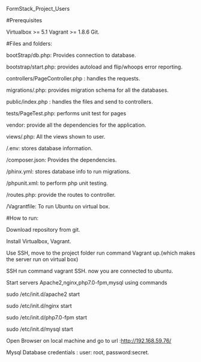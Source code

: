 FormStack_Project_Users

#Prerequisites

Virtualbox >= 5.1
Vagrant >= 1.8.6
Git.


#Files and folders:

bootStrap/db.php: Provides connection to database.

bootstrap/start.php: provides autoload and flip/whoops error reporting.

controllers/PageController.php :  handles  the  requests.

migrations/.php: provides migration schema for all  the databases.

public/index.php : handles the files and send to controllers.

tests/PageTest.php: performs unit  test for pages

vendor: provide  all the dependencies  for the application.

views/.php: All  the views  shown to user.

/.env: stores database  information.

/composer.json: Provides the  dependencies.

/phinx.yml: stores  database  info to run  migrations.

/phpunit.xml:  to perform  php  unit  testing.

/routes.php: provide  the  routes to  controller.

/Vagrantfile:   To  run Ubuntu  on  virtual box.

#How to run:

Download repository  from  git.

Install Virtualbox, Vagrant.

Use SSH, move  to  the project folder run  command Vagrant up.(which makes  the server run on  virtual box)

SSH run command vagrant SSH.  now  you are connected to ubuntu.

Start servers Apache2,nginx,php7.0-fpm,mysql using commands

sudo /etc/init.d/apache2 start

sudo /etc/init.d/nginx start

sudo /etc/init.d/php7.0-fpm start

sudo /etc/init.d/mysql start

Open Browser  on  local machine and  go  to url :http://192.168.59.76/

Mysql Database credentials :  user: root, password:secret.
